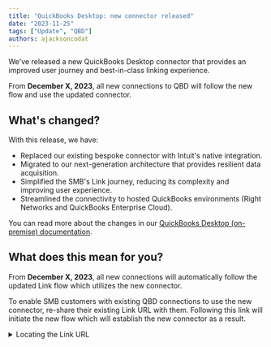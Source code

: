 ```yaml
---
title: "QuickBooks Desktop: new connector released"
date: "2023-11-25"
tags: ["Update", "QBD"]
authors: ajacksoncodat
---
```


We've released a new QuickBooks Desktop connector that provides an improved user journey and best-in-class linking experience.

From **December X, 2023**, all new connections to QBD will follow the new flow and use the updated connector.

<!--truncate-->

## What's changed?

With this release, we have:

- Replaced our existing bespoke connector with Intuit's native integration.
- Migrated to our next-generation architecture that provides resilient data acquisition.
- Simplified the SMB's Link journey, reducing its complexity and improving user experience.
- Streamlined the connectivity to hosted QuickBooks environments (Right Networks and QuickBooks Enterprise Cloud).

You can read more about the changes in our [QuickBooks Desktop (on-premise) documentation](https://docs.codat.io/integrations/accounting/quickbooksdesktop/accounting-quickbooksdesktop).

## What does this mean for you?

From **December X, 2023**, all new connections will automatically follow the updated Link flow which utilizes the new connector. 

To enable SMB customers with existing QBD connections to use the new connector, re-share their existing Link URL with them. Following this link will initiate the new flow which will establish the new connector as a result.

<details>
<summary>Locating the Link URL</summary>

You can find your SMB customers' existing Link URL: 

#### In the Portal

1. Navigate to the **Companies** tab and find the entry for the required company. Click the **Connections** button.

    ![](/img/updates/QBD-Company-Connection.png)

2. Click the **Manage** button to reveal and copy the Link URL.

    ![](/img/updates/QBD-Company-Connection-URL.png)

#### Using the API

Use the [List connections](https://docs.codat.io/platform-api#/operations/list-connections) endpoint that will return a list of your customer's connections, including the `linkUrl` value within each connection object.

</details>
